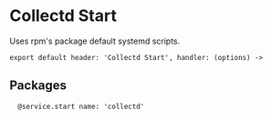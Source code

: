 
# Collectd Start
Uses rpm's package default systemd scripts.

    export default header: 'Collectd Start', handler: (options) ->

## Packages

      @service.start name: 'collectd'
